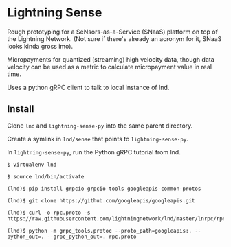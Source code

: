 # Lightning Sense 

Rough prototyping for a SeNsors-as-a-Service (SNaaS) platform on top of the Lightning Network. (Not sure if there's already an acronym for it, SNaaS looks kinda gross imo).

Micropayments for quantized (streaming) high velocity data, though data velocity can be used as a metric to calculate micropayment value in real time.

Uses a python gRPC client to talk to local instance of lnd.

## Install

Clone `lnd` and `lightning-sense-py` into the same parent directory. 

Create a symlink in `lnd/sense` that points to `lightning-sense-py`.

In `lightning-sense-py`, run the Python gRPC tutorial from lnd.

```
$ virtualenv lnd

$ source lnd/bin/activate

(lnd)$ pip install grpcio grpcio-tools googleapis-common-protos

(lnd)$ git clone https://github.com/googleapis/googleapis.git

(lnd)$ curl -o rpc.proto -s https://raw.githubusercontent.com/lightningnetwork/lnd/master/lnrpc/rpc.proto

(lnd)$ python -m grpc_tools.protoc --proto_path=googleapis:. --python_out=. --grpc_python_out=. rpc.proto

``` 
